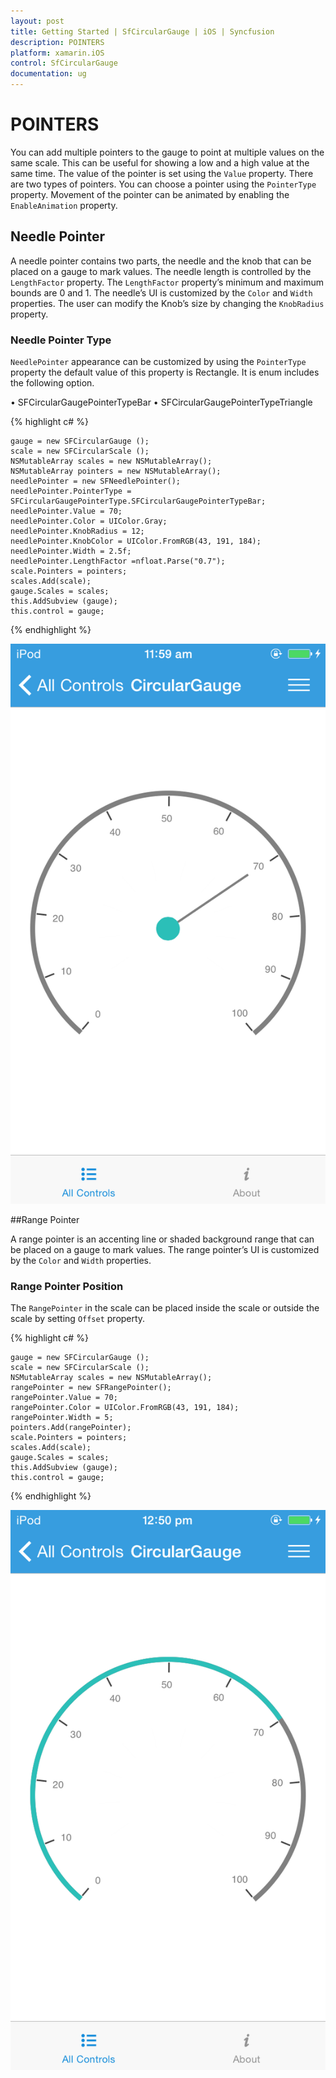 ```yaml
---
layout: post
title: Getting Started | SfCircularGauge | iOS | Syncfusion
description: POINTERS
platform: xamarin.iOS
control: SfCircularGauge
documentation: ug
---
```


# POINTERS

You can add multiple pointers to the gauge to point at multiple values on the same scale. This can be useful for showing a low and a high value at the same time. The value of the pointer is set using the `Value` property. There are two types of pointers. You can choose a pointer using the `PointerType` property. Movement of the pointer can be animated by enabling the `EnableAnimation` property.

## Needle Pointer  

A needle pointer contains two parts, the needle and the knob that can be placed on a gauge to mark values. The needle length is controlled by the `LengthFactor` property. The `LengthFactor` property’s minimum and maximum bounds are 0 and 1. The needle’s UI is customized by the `Color` and `Width` properties. The user can modify the Knob’s size by changing the `KnobRadius` property.

### Needle Pointer Type

`NeedlePointer` appearance can be customized by using the `PointerType` property the default value of this property is Rectangle.
It is enum includes the following option.

•	SFCircularGaugePointerTypeBar
•	SFCircularGaugePointerTypeTriangle

{% highlight c# %}

    gauge = new SFCircularGauge ();
    scale = new SFCircularScale ();
    NSMutableArray scales = new NSMutableArray();
    NSMutableArray pointers = new NSMutableArray();
    needlePointer = new SFNeedlePointer();
    needlePointer.PointerType = SFCircularGaugePointerType.SFCircularGaugePointerTypeBar;
    needlePointer.Value = 70;
    needlePointer.Color = UIColor.Gray;
    needlePointer.KnobRadius = 12;
    needlePointer.KnobColor = UIColor.FromRGB(43, 191, 184);
    needlePointer.Width = 2.5f;
    needlePointer.LengthFactor =nfloat.Parse("0.7");
    scale.Pointers = pointers;
    scales.Add(scale);
    gauge.Scales = scales;
    this.AddSubview (gauge);
    this.control = gauge;

{% endhighlight %}

![](iOS_Images/NeedlePointer.png)

##Range Pointer

A range pointer is an accenting line or shaded background range that can be placed on a gauge to mark values. The range pointer’s UI is customized by the `Color` and `Width` properties.

### Range Pointer Position

The `RangePointer` in the scale can be placed inside the scale or outside the scale by setting `Offset` property.

{% highlight c# %}

    gauge = new SFCircularGauge ();
    scale = new SFCircularScale ();
    NSMutableArray scales = new NSMutableArray();
    rangePointer = new SFRangePointer();
    rangePointer.Value = 70;
    rangePointer.Color = UIColor.FromRGB(43, 191, 184);
    rangePointer.Width = 5;
    pointers.Add(rangePointer);
    scale.Pointers = pointers;
    scales.Add(scale);
    gauge.Scales = scales;
    this.AddSubview (gauge);
    this.control = gauge;

{% endhighlight %}

![](iOS_Images/RangePointer.png)